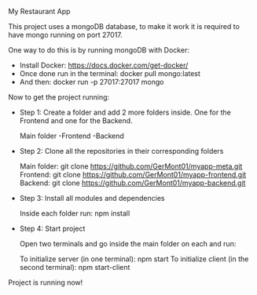 My Restaurant App

This project uses a mongoDB database, to make it work it is required to have mongo running on port 27017.

One way to do this is by running mongoDB with Docker:

  - Install Docker: https://docs.docker.com/get-docker/
  - Once done run in the terminal: docker pull mongo:latest
  - And then: docker run -p 27017:27017 mongo

Now to get the project running:

- Step 1: Create a folder and add 2 more folders inside. One for the Frontend and one for the Backend.
  
  Main folder
    -Frontend
    -Backend
    
- Step 2: Clone all the repositories in their corresponding folders

  Main folder: git clone https://github.com/GerMont01/myapp-meta.git
  Frontend: git clone https://github.com/GerMont01/myapp-frontend.git
  Backend: git clone https://github.com/GerMont01/myapp-backend.git
  
- Step 3: Install all modules and dependencies

  Inside each folder run: npm install
  
- Step 4: Start project

  Open two terminals and go inside the main folder on each and run:
  
  To initialize server (in one terminal): npm start 
  To initialize client (in the second terminal): npm start-client
  
Project is running now!
